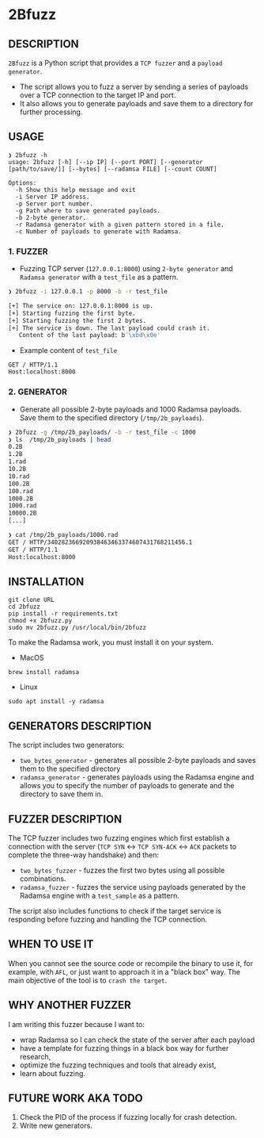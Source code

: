 # 2Bfuzz
## DESCRIPTION
`2Bfuzz` is a Python script that provides a `TCP fuzzer` and a `payload generator`. 
* The script allows you to fuzz a server by sending a series of payloads over a TCP connection to the target IP and port.
* It also allows you to generate payloads and save them to a directory for further processing.

## USAGE
```
❯ 2bfuzz -h
usage: 2bfuzz [-h] [--ip IP] [--port PORT] [--generator [path/to/save/]] [--bytes] [--radamsa FILE] [--count COUNT]

Options:
  -h Show this help message and exit
  -i Server IP address.
  -p Server port number.
  -g Path where to save generated payloads.
  -b 2-byte generator.
  -r Radamsa generator with a given pattern stored in a file.
  -c Number of payloads to generate with Radamsa.
```
### 1. FUZZER
* Fuzzing TCP server (`127.0.0.1:8000`) using `2-byte generator` and `Radamsa generator` with a `test_file` as a pattern.
```zsh
❯ 2bfuzz -i 127.0.0.1 -p 8000 -b -r test_file

[+] The service on: 127.0.0.1:8000 is up.
[+] Starting fuzzing the first byte.
[+] Starting fuzzing the first 2 bytes.
[+] The service is down. The last payload could crash it.
   Content of the last payload: b'\xbd\x0e'
```
* Example content of `test_file`
```
GET / HTTP/1.1
Host:localhost:8000

```
### 2. GENERATOR
* Generate all possible 2-byte payloads and 1000 Radamsa payloads. Save them to the specified directory (`/tmp/2b_payloads`).
```zsh
❯ 2bfuzz -g /tmp/2b_payloads/ -b -r test_file -c 1000
❯ ls  /tmp/2b_payloads | head
0.2B
1.2B
1.rad
10.2B
10.rad
100.2B
100.rad
1000.2B
1000.rad
10000.2B
[...]

❯ cat /tmp/2b_payloads/1000.rad
GET / HTTP/340282366920938463463374607431768211456.1
GET / HTTP/1.1
Host:localhost:8000
```
## INSTALLATION
```
git clone URL
cd 2bfuzz
pip install -r requirements.txt
chmod +x 2bfuzz.py
sudo mv 2bfuzz.py /usr/local/bin/2bfuzz
```
To make the Radamsa work, you must install it on your system.
* MacOS
```
brew install radamsa
```
* Linux
```
sudo apt install -y radamsa
```
## GENERATORS DESCRIPTION
The script includes two generators: 
* `two_bytes_generator` - generates all possible 2-byte payloads and saves them to the specified directory
* `radamsa_generator` - generates payloads using the Radamsa engine and allows you to specify the number of payloads to generate and the directory to save them in.

## FUZZER DESCRIPTION
The TCP fuzzer includes two fuzzing engines which first establish a connection with the server (`TCP SYN` <-> `TCP SYN-ACK` <-> `ACK` packets to complete the three-way handshake) and then: 
* `two_bytes_fuzzer` - fuzzes the first two bytes using all possible combinations.
* `radamsa_fuzzer` - fuzzes the service using payloads generated by the Radamsa engine with a `test_sample` as a pattern.

The script also includes functions to check if the target service is responding before fuzzing and handling the TCP connection.

## WHEN TO USE IT 
When you cannot see the source code or recompile the binary to use it, for example, with `AFL`, or just want to approach it in a "black box" way. The main objective of the tool is to `crash the target`.

## WHY ANOTHER FUZZER
I am writing this fuzzer because I want to:
* wrap Radamsa so I can check the state of the server after each payload
* have a template for fuzzing things in a black box way for further research,
* optimize the fuzzing techniques and tools that already exist,
* learn about fuzzing.
## FUTURE WORK AKA TODO
1. Check the PID of the process if fuzzing locally for crash detection.
2. Write new generators.
